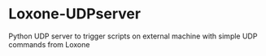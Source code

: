 Loxone-UDPserver
================

Python UDP server to trigger scripts on external machine with simple UDP commands from Loxone
